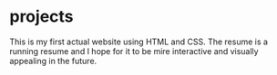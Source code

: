 # projects

This is my first actual website using HTML and CSS. The resume is a running resume and I hope for it to be mire interactive and visually appealing in the future.
